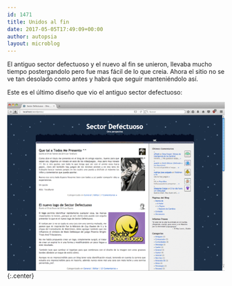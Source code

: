 ```yaml
---
id: 1471
title: Unidos al fin
date: 2017-05-05T17:49:09+00:00
author: autopsia
layout: microblog
---
```

El antiguo sector defectuoso y el nuevo al fin se unieron, llevaba mucho tiempo postergandolo pero fue mas fácil de lo que creia. Ahora el sitio no se ve tan desolado como antes y habrá que seguir manteniéndolo así.

<!--more-->

Este es el último diseño que vio el antiguo sector defectuoso:

![Sector Defectuoso 2010](/images/2017/05/2010sectordefectuoso.png){:.center}
